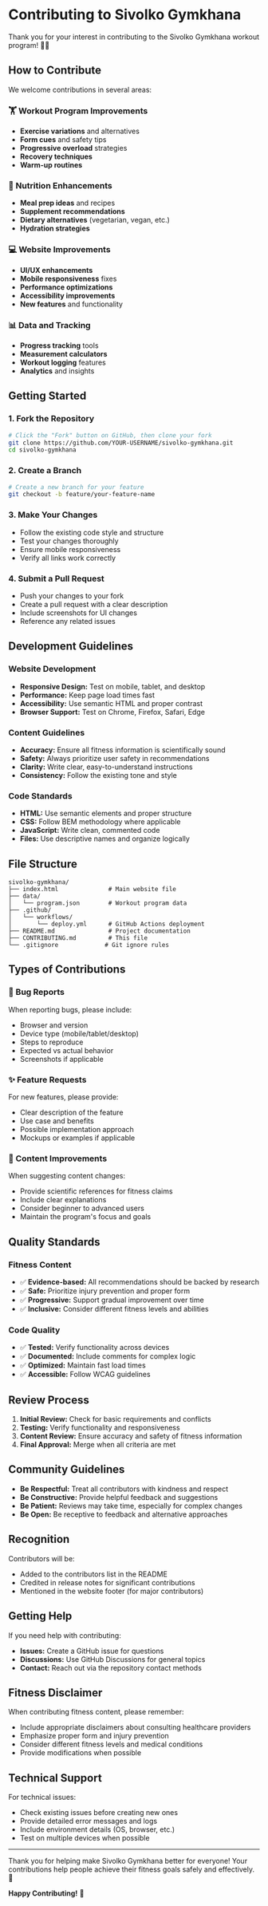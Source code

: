 # Contributing to Sivolko Gymkhana

Thank you for your interest in contributing to the Sivolko Gymkhana workout program! 🏋️‍♂️

## How to Contribute

We welcome contributions in several areas:

### 🏋️ Workout Program Improvements
- **Exercise variations** and alternatives
- **Form cues** and safety tips
- **Progressive overload** strategies
- **Recovery techniques**
- **Warm-up routines**

### 🥗 Nutrition Enhancements
- **Meal prep ideas** and recipes
- **Supplement recommendations**
- **Dietary alternatives** (vegetarian, vegan, etc.)
- **Hydration strategies**

### 💻 Website Improvements
- **UI/UX enhancements**
- **Mobile responsiveness** fixes
- **Performance optimizations**
- **Accessibility improvements**
- **New features** and functionality

### 📊 Data and Tracking
- **Progress tracking** tools
- **Measurement calculators**
- **Workout logging** features
- **Analytics** and insights

## Getting Started

### 1. Fork the Repository
```bash
# Click the "Fork" button on GitHub, then clone your fork
git clone https://github.com/YOUR-USERNAME/sivolko-gymkhana.git
cd sivolko-gymkhana
```

### 2. Create a Branch
```bash
# Create a new branch for your feature
git checkout -b feature/your-feature-name
```

### 3. Make Your Changes
- Follow the existing code style and structure
- Test your changes thoroughly
- Ensure mobile responsiveness
- Verify all links work correctly

### 4. Submit a Pull Request
- Push your changes to your fork
- Create a pull request with a clear description
- Include screenshots for UI changes
- Reference any related issues

## Development Guidelines

### Website Development
- **Responsive Design:** Test on mobile, tablet, and desktop
- **Performance:** Keep page load times fast
- **Accessibility:** Use semantic HTML and proper contrast
- **Browser Support:** Test on Chrome, Firefox, Safari, Edge

### Content Guidelines
- **Accuracy:** Ensure all fitness information is scientifically sound
- **Safety:** Always prioritize user safety in recommendations
- **Clarity:** Write clear, easy-to-understand instructions
- **Consistency:** Follow the existing tone and style

### Code Standards
- **HTML:** Use semantic elements and proper structure
- **CSS:** Follow BEM methodology where applicable
- **JavaScript:** Write clean, commented code
- **Files:** Use descriptive names and organize logically

## File Structure

```
sivolko-gymkhana/
├── index.html              # Main website file
├── data/
│   └── program.json        # Workout program data
├── .github/
│   └── workflows/
│       └── deploy.yml      # GitHub Actions deployment
├── README.md               # Project documentation
├── CONTRIBUTING.md         # This file
└── .gitignore             # Git ignore rules
```

## Types of Contributions

### 🐛 Bug Reports
When reporting bugs, please include:
- Browser and version
- Device type (mobile/tablet/desktop)
- Steps to reproduce
- Expected vs actual behavior
- Screenshots if applicable

### ✨ Feature Requests
For new features, please provide:
- Clear description of the feature
- Use case and benefits
- Possible implementation approach
- Mockups or examples if applicable

### 📝 Content Improvements
When suggesting content changes:
- Provide scientific references for fitness claims
- Include clear explanations
- Consider beginner to advanced users
- Maintain the program's focus and goals

## Quality Standards

### Fitness Content
- ✅ **Evidence-based:** All recommendations should be backed by research
- ✅ **Safe:** Prioritize injury prevention and proper form
- ✅ **Progressive:** Support gradual improvement over time
- ✅ **Inclusive:** Consider different fitness levels and abilities

### Code Quality
- ✅ **Tested:** Verify functionality across devices
- ✅ **Documented:** Include comments for complex logic
- ✅ **Optimized:** Maintain fast load times
- ✅ **Accessible:** Follow WCAG guidelines

## Review Process

1. **Initial Review:** Check for basic requirements and conflicts
2. **Testing:** Verify functionality and responsiveness
3. **Content Review:** Ensure accuracy and safety of fitness information
4. **Final Approval:** Merge when all criteria are met

## Community Guidelines

- **Be Respectful:** Treat all contributors with kindness and respect
- **Be Constructive:** Provide helpful feedback and suggestions
- **Be Patient:** Reviews may take time, especially for complex changes
- **Be Open:** Be receptive to feedback and alternative approaches

## Recognition

Contributors will be:
- Added to the contributors list in the README
- Credited in release notes for significant contributions
- Mentioned in the website footer (for major contributors)

## Getting Help

If you need help with contributing:
- **Issues:** Create a GitHub issue for questions
- **Discussions:** Use GitHub Discussions for general topics
- **Contact:** Reach out via the repository contact methods

## Fitness Disclaimer

When contributing fitness content, please remember:
- Include appropriate disclaimers about consulting healthcare providers
- Emphasize proper form and injury prevention
- Consider different fitness levels and medical conditions
- Provide modifications when possible

## Technical Support

For technical issues:
- Check existing issues before creating new ones
- Provide detailed error messages and logs
- Include environment details (OS, browser, etc.)
- Test on multiple devices when possible

---

Thank you for helping make Sivolko Gymkhana better for everyone! Your contributions help people achieve their fitness goals safely and effectively. 💪

**Happy Contributing!** 🎉